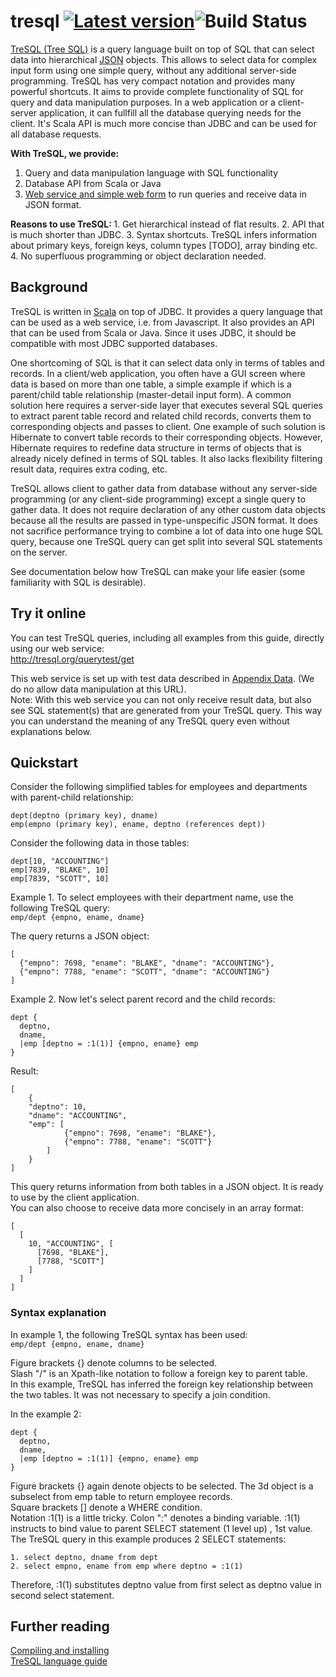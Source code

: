 tresql [![Latest version](https://index.scala-lang.org/mrumkovskis/tresql/tresql/latest.svg)](https://index.scala-lang.org/mrumkovskis/tresql/tresql)![Build Status](https://github.com/mrumkovskis/tresql/actions/workflows/ci.yaml/badge.svg)
====

[TreSQL (Tree SQL)](Query/wiki/language-guide) is a query language built on top of SQL that can select data into hierarchical [JSON](http://en.wikipedia.org/wiki/JSON) objects. This allows to select data for complex input form using one simple query, without any additional server-side programming. TreSQL has very compact notation and provides many powerful shortcuts. It aims to provide complete functionality of SQL for query and data manipulation purposes. In a web application or a client-server application, it can fullfill all the database querying needs for the client. It's Scala API is much more concise than JDBC and can be used for all database requests.

<b>With TreSQL, we provide: </b>  
1. Query and data manipulation language with SQL functionality  
2. Database API from Scala or Java  
3. [Web service and simple web form](http://tresql.org/querytest/get) to run queries and receive data in JSON format.

<b>
Reasons to use TreSQL:  
</b>
1. Get hierarchical instead of flat results.  
2. API that is much shorter than JDBC.  
3. Syntax shortcuts. TreSQL infers information about primary keys, foreign keys, column types [TODO], array binding etc.  
4. No superfluous programming or object declaration needed.  



## Background

TreSQL is written in [Scala](http://www.scala-lang.org/) on top of JDBC. It provides a query language that can be used as a web service, i.e. from Javascript. It also provides an API that can be used from Scala or Java. Since it uses JDBC, it should be compatible with most JDBC supported databases.  

One shortcoming of SQL is that it can select data only in terms of tables and records. In a client/web application, you often have a GUI screen where data is based on more than one table, a simple example if which is a parent/child table relationship (master-detail input form). A common solution here requires a server-side layer that executes several SQL queries to extract parent table record and related child records, converts them to corresponding objects and passes to client. 
One example of such solution is Hibernate to convert table records to their corresponding objects. However, Hibernate requires to redefine data structure in terms of objects that is already nicely defined in terms of SQL tables. It also lacks flexibility  filtering result data, requires extra coding, etc.

TreSQL allows client to gather data from database without any server-side programming (or any client-side programming) except a single query to gather data. It does not require declaration of any other custom data objects because all the results are passed in type-unspecific JSON format. It does not sacrifice performance trying to combine a lot of data into one huge SQL query, because one TreSQL query can get split into several SQL statements on the server.  

See documentation below how TreSQL can make your life easier (some familiarity with SQL is desirable).  

Try it online
-------------
You can test TreSQL queries, including all examples from this guide, directly using our web service:  
http://tresql.org/querytest/get

This web service is set up with test data described in [Appendix Data](Query/wiki/language-guide#wiki-appendix-data). (We do no allow data manipulation at this URL).  
Note: With this web service you can not only receive result data, but also see SQL statement(s) that are generated from your TreSQL query. This way you can understand the meaning of any TreSQL query even without explanations below.  

<a name="wiki-quickstart"/>Quickstart
----------
Consider the following simplified tables for employees and departments with parent-child relationship:  

    dept(deptno (primary key), dname)
    emp(empno (primary key), ename, deptno (references dept))

Consider the following data in those tables: 

    dept[10, "ACCOUNTING"]
    emp[7839, "BLAKE", 10]
    emp[7839, "SCOTT", 10]

Example 1. To select employees with their department name, use the following TreSQL query:  
`emp/dept {empno, ename, dname}`

The query returns a JSON object:  

    [
      {"empno": 7698, "ename": "BLAKE", "dname": "ACCOUNTING"}, 
      {"empno": 7788, "ename": "SCOTT", "dname": "ACCOUNTING"}
    ]

Example 2. Now let's select parent record and the child records:

    dept {
      deptno, 
      dname, 
      |emp [deptno = :1(1)] {empno, ename} emp
    }

Result:

    [
        {
    	"deptno": 10, 
    	"dname": "ACCOUNTING", 
    	"emp": [
                {"empno": 7698, "ename": "BLAKE"}, 
                {"empno": 7788, "ename": "SCOTT"}
            ]
        }
    ]


This query returns information from both tables in a JSON object. It is ready to use by the client application.   
You can also choose to receive data more concisely in an array format:

    [
      [
        10, "ACCOUNTING", [
          [7698, "BLAKE"], 
          [7788, "SCOTT"]
        ]
      ]
    ]

### Syntax explanation

In example 1, the following TreSQL syntax has been used:  
`emp/dept {empno, ename, dname}`

Figure brackets {} denote columns to be selected.  
Slash "/" is an Xpath-like notation to follow a foreign key to parent table.  
In this example, TreSQL has inferred the foreign key relationship between the two tables. It was not necessary to specify a join condition.  

In the example 2:

    dept {
      deptno, 
      dname, 
      |emp [deptno = :1(1)] {empno, ename} emp
    }

Figure brackets {} again denote objects to be selected. The 3d object is a subselect from emp table to return employee records.  
Square brackets [] denote a WHERE condition.   
Notation :1(1) is a little tricky. Colon ":" denotes a binding variable. :1(1) instructs to bind value to parent SELECT statement (1 level up) , 1st value. The TreSQL query in this example produces 2 SELECT statements:   

    1. select deptno, dname from dept  
    2. select empno, ename from emp where deptno = :1(1)  

Therefore, :1(1) substitutes deptno value from first select as deptno value in second select statement.  

Further reading
---------------

[Compiling and installing](Query/wiki/Installation)  
[TreSQL language guide](Query/wiki/language-guide)
